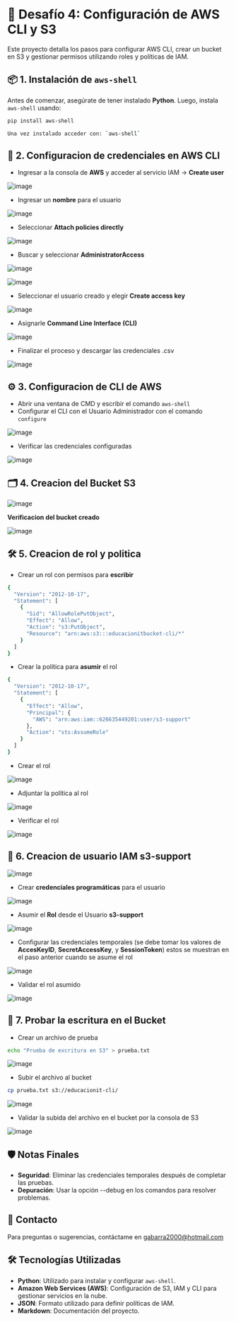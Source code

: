 # 🚀 **Desafío 4: Configuración de AWS CLI y S3**

Este proyecto detalla los pasos para configurar AWS CLI, crear un bucket en S3 y gestionar permisos utilizando roles y políticas de IAM.

## 📦 **1. Instalación de `aws-shell`**
Antes de comenzar, asegúrate de tener instalado **Python**. Luego, instala `aws-shell` usando:
```bash
pip install aws-shell

Una vez instalado acceder con: `aws-shell`
```

## 🔑 **2. Configuracion de credenciales en AWS CLI**
- Ingresar a la consola de **AWS** y acceder al servicio IAM -> **Create user**

![image](https://github.com/user-attachments/assets/ff524d87-43e8-421b-91b6-fcdbe539f4b2)

- Ingresar un **nombre** para el usuario

![image](https://github.com/user-attachments/assets/3acb52f3-2484-47c2-9e65-415697a1db38)

- Seleccionar **Attach policies directly**

![image](https://github.com/user-attachments/assets/ac954f22-e08a-41f0-923c-3343aec606cc)

- Buscar y seleccionar **AdministratorAccess**

![image](https://github.com/user-attachments/assets/603082bd-db40-4972-988c-f065820b8b6e)

![image](https://github.com/user-attachments/assets/bf96d0be-96dd-4681-8808-d61403ee6cb4)

- Seleccionar el usuario creado y elegir **Create access key**

![image](https://github.com/user-attachments/assets/c5f6a929-32a0-4b96-bdcd-1f0e1c337f65)

- Asignarle **Command Line Interface (CLI)**

![image](https://github.com/user-attachments/assets/411fe03f-4a9a-417c-86a7-fc0ffe8c89a0)

- Finalizar el proceso y descargar las credenciales .csv

![image](https://github.com/user-attachments/assets/c96376a2-473a-479e-b46d-4549637a3d0f)

## ⚙️ **3. Configuracion de CLI de AWS**

- Abrir una ventana de CMD y escribir el comando `aws-shell`
- Configurar el CLI con el Usuario Administrador con el comando `configure`
  
![image](https://github.com/user-attachments/assets/2480c37f-bcc4-45b3-aa13-17970749c68d)

- Verificar las credenciales configuradas

![image](https://github.com/user-attachments/assets/cee6dc4a-2e56-4615-8fb3-0f790237deee)

## 🗂️ **4. Creacion del Bucket S3**

![image](https://github.com/user-attachments/assets/7255c44b-109d-4f7c-b886-09c947617084)

**Verificacion del bucket creado**

![image](https://github.com/user-attachments/assets/116ef938-09ed-412c-8f42-0696ff214ec0)

## 🛠️ **5. Creacion de rol y politica**

- Crear un rol con permisos para **escribir**
```bash
{
  "Version": "2012-10-17",
  "Statement": [
    {
      "Sid": "AllowRolePutObject",
      "Effect": "Allow",
      "Action": "s3:PutObject",
      "Resource": "arn:aws:s3:::educacionitbucket-cli/*"
    }
  ]
}
```

- Crear la política para **asumir** el rol

```bash
{
  "Version": "2012-10-17",
  "Statement": [
    {
      "Effect": "Allow",
      "Principal": {
        "AWS": "arn:aws:iam::626635449201:user/s3-support"
      },
      "Action": "sts:AssumeRole"
    }
  ]
}
```
- Crear el rol

![image](https://github.com/user-attachments/assets/5c605228-cf40-4680-b0b5-eb7c367aef04)

- Adjuntar la política al rol

![image](https://github.com/user-attachments/assets/6f3c07b1-f920-4c04-9913-30b18bede42b)

- Verificar el rol

![image](https://github.com/user-attachments/assets/0b7378ec-0c79-4ff2-ad89-200121ff3b46)

## 👤 **6. Creacion de usuario IAM s3-support**

![image](https://github.com/user-attachments/assets/1ad3a824-125c-4924-aeff-eb7cb664f7c2)

- Crear **credenciales programáticas** para el usuario 

![image](https://github.com/user-attachments/assets/2b291e90-a3b3-44cc-943f-8430a8f8c8f6)

- Asumir el **Rol** desde el Usuario **s3-support** 

![image](https://github.com/user-attachments/assets/819b9f43-260d-4509-9374-5ce7702ce6f3)

- Configurar las credenciales temporales (se debe tomar los valores de **AccesKeyID**, **SecretAccessKey**, y **SessionToken**)
  estos se muestran en el paso anterior cuando se asume el rol

![image](https://github.com/user-attachments/assets/3fd092c4-e6cd-4d33-8e69-4ef57b23767f)

- Validar el rol asumido

![image](https://github.com/user-attachments/assets/b9b71c75-482d-430a-a714-dee12c285893)

## 📝 **7. Probar la escritura en el Bucket**

- Crear un archivo de prueba

```bash
echo "Prueba de excritura en S3" > prueba.txt
```
![image](https://github.com/user-attachments/assets/dd9eb36a-4b83-4209-b1f3-13c6aa6f6dd9)

- Subir el archivo al bucket

```bash
cp prueba.txt s3://educacionit-cli/
```

![image](https://github.com/user-attachments/assets/2d390364-e4fc-409a-afbd-2519a9b90367)

- Validar la subida del archivo en el bucket por la consola de S3

![image](https://github.com/user-attachments/assets/e7282e2b-cbda-47e5-bc04-4956cab96b70)

## 🛡️ **Notas Finales**

- **Seguridad**: Eliminar las credenciales temporales después de completar las pruebas.
- **Depuración**: Usar la opción --debug en los comandos para resolver problemas.

## 📧 Contacto
Para preguntas o sugerencias, contáctame en gabarra2000@hotmail.com

## 🛠️ **Tecnologías Utilizadas**

- <i class="fab fa-python"></i> **Python**: Utilizado para instalar y configurar `aws-shell`.
- <i class="fab fa-aws"></i> **Amazon Web Services (AWS)**: Configuración de S3, IAM y CLI para gestionar servicios en la nube.
- <i class="fas fa-code"></i> **JSON**: Formato utilizado para definir políticas de IAM.
- <i class="fas fa-file-alt"></i> **Markdown**: Documentación del proyecto.

